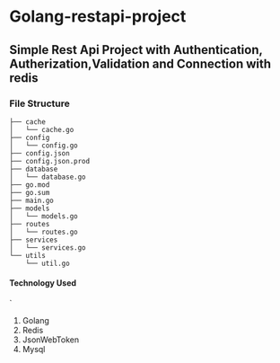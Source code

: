 # Golang-restapi-project

## Simple Rest Api Project with Authentication, Autherization,Validation and Connection with redis

### File Structure

```.
├── cache
│   └── cache.go
├── config
│   └── config.go
├── config.json
├── config.json.prod
├── database
│   └── database.go
├── go.mod
├── go.sum
├── main.go
├── models
│   └── models.go
├── routes
│   └── routes.go
├── services
│   └── services.go
└── utils
    └── util.go

```
#### Technology Used

`
1. Golang
2. Redis
3. JsonWebToken
4. Mysql

